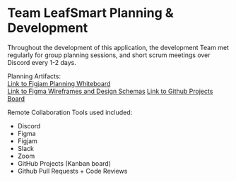 # Team LeafSmart Planning & Development

Throughout  the development of this application, the development Team met regularly for group planning sessions, and short scrum meetings over Discord every 1-2 days.

Planning Artifacts:\
[Link to Figjam Planning Whiteboard](https://www.figma.com/file/apHGqwEMeI2lh46yCa6JQS/LeafSmart-Whiteboard)\
[Link to Figma Wireframes and Design Schemas](https://www.figma.com/file/3jE3jvffq6nkpD4d30SqyU/Design-Mockup?node-id=0%3A1)
[Link to Github Projects Board](https://github.com/users/rachelpr/projects/1)

Remote Collaboration Tools used included:
- Discord
- Figma
- Figjam
- Slack
- Zoom
- GitHub Projects (Kanban board)
- Github Pull Requests + Code Reviews
